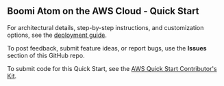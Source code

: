 ## Boomi Atom on the AWS Cloud - Quick Start

For architectural details, step-by-step instructions, and customization options, see the [deployment guide](https://fwd.aws/W3mGE).

To post feedback, submit feature ideas, or report bugs, use the **Issues** section of this GitHub repo. 

To submit code for this Quick Start, see the [AWS Quick Start Contributor's Kit](https://aws-quickstart.github.io/).

